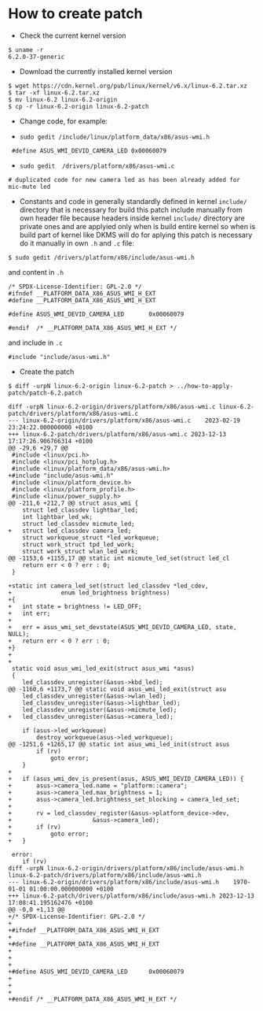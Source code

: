 # How to create patch

- Check the current kernel version

```
$ uname -r
6.2.0-37-generic
```

- Download the currently installed kernel version

```
$ wget https://cdn.kernel.org/pub/linux/kernel/v6.x/linux-6.2.tar.xz
$ tar -xf linux-6.2.tar.xz
$ mv linux-6.2 linux-6.2-origin
$ cp -r linux-6.2-origin linux-6.2-patch
```

- Change code, for example:

 - `sudo gedit /include/linux/platform_data/x86/asus-wmi.h`
```
 #define ASUS_WMI_DEVID_CAMERA_LED 0x00060079
```

 - `sudo gedit  /drivers/platform/x86/asus-wmi.c`

```
# duplicated code for new camera led as has been already added for mic-mute led
```

- Constants and code in generally standardly defined in kernel `include/` directory that is necessary for build this patch include manually from own header file because headers inside kernel `include/` directory are private ones and are applyied only when is build entire kernel so when is build part of kernel like DKMS will do for aplying this patch is necessary do it manually in own `.h` and `.c` file:

```
$ sudo gedit /drivers/platform/x86/include/asus-wmi.h
```

and content in `.h`

```
/* SPDX-License-Identifier: GPL-2.0 */
#ifndef __PLATFORM_DATA_X86_ASUS_WMI_H_EXT
#define __PLATFORM_DATA_X86_ASUS_WMI_H_EXT

#define ASUS_WMI_DEVID_CAMERA_LED		0x00060079

#endif	/* __PLATFORM_DATA_X86_ASUS_WMI_H_EXT */
```

and include in `.c`

```
#include "include/asus-wmi.h"
```

- Create the patch

```
$ diff -urpN linux-6.2-origin linux-6.2-patch > ../how-to-apply-patch/patch-6.2.patch
```

```
diff -urpN linux-6.2-origin/drivers/platform/x86/asus-wmi.c linux-6.2-patch/drivers/platform/x86/asus-wmi.c
--- linux-6.2-origin/drivers/platform/x86/asus-wmi.c	2023-02-19 23:24:22.000000000 +0100
+++ linux-6.2-patch/drivers/platform/x86/asus-wmi.c	2023-12-13 17:17:26.906766314 +0100
@@ -29,6 +29,7 @@
 #include <linux/pci.h>
 #include <linux/pci_hotplug.h>
 #include <linux/platform_data/x86/asus-wmi.h>
+#include "include/asus-wmi.h"
 #include <linux/platform_device.h>
 #include <linux/platform_profile.h>
 #include <linux/power_supply.h>
@@ -211,6 +212,7 @@ struct asus_wmi {
 	struct led_classdev lightbar_led;
 	int lightbar_led_wk;
 	struct led_classdev micmute_led;
+	struct led_classdev camera_led;
 	struct workqueue_struct *led_workqueue;
 	struct work_struct tpd_led_work;
 	struct work_struct wlan_led_work;
@@ -1153,6 +1155,17 @@ static int micmute_led_set(struct led_cl
 	return err < 0 ? err : 0;
 }
 
+static int camera_led_set(struct led_classdev *led_cdev,
+			   enum led_brightness brightness)
+{
+	int state = brightness != LED_OFF;
+	int err;
+
+	err = asus_wmi_set_devstate(ASUS_WMI_DEVID_CAMERA_LED, state, NULL);
+	return err < 0 ? err : 0;
+}
+
+
 static void asus_wmi_led_exit(struct asus_wmi *asus)
 {
 	led_classdev_unregister(&asus->kbd_led);
@@ -1160,6 +1173,7 @@ static void asus_wmi_led_exit(struct asu
 	led_classdev_unregister(&asus->wlan_led);
 	led_classdev_unregister(&asus->lightbar_led);
 	led_classdev_unregister(&asus->micmute_led);
+	led_classdev_unregister(&asus->camera_led);
 
 	if (asus->led_workqueue)
 		destroy_workqueue(asus->led_workqueue);
@@ -1251,6 +1265,17 @@ static int asus_wmi_led_init(struct asus
 		if (rv)
 			goto error;
 	}
+
+	if (asus_wmi_dev_is_present(asus, ASUS_WMI_DEVID_CAMERA_LED)) {
+		asus->camera_led.name = "platform::camera";
+		asus->camera_led.max_brightness = 1;
+		asus->camera_led.brightness_set_blocking = camera_led_set;
+
+		rv = led_classdev_register(&asus->platform_device->dev,
+						&asus->camera_led);
+		if (rv)
+			goto error;
+	}
 
 error:
 	if (rv)
diff -urpN linux-6.2-origin/drivers/platform/x86/include/asus-wmi.h linux-6.2-patch/drivers/platform/x86/include/asus-wmi.h
--- linux-6.2-origin/drivers/platform/x86/include/asus-wmi.h	1970-01-01 01:00:00.000000000 +0100
+++ linux-6.2-patch/drivers/platform/x86/include/asus-wmi.h	2023-12-13 17:08:41.195162476 +0100
@@ -0,0 +1,13 @@
+/* SPDX-License-Identifier: GPL-2.0 */
+
+#ifndef __PLATFORM_DATA_X86_ASUS_WMI_H_EXT
+
+#define __PLATFORM_DATA_X86_ASUS_WMI_H_EXT
+
+
+
+#define ASUS_WMI_DEVID_CAMERA_LED		0x00060079
+
+
+
+#endif	/* __PLATFORM_DATA_X86_ASUS_WMI_H_EXT */
```

